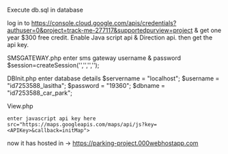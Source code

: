 Execute db.sql in database

log in to https://console.cloud.google.com/apis/credentials?authuser=0&project=track-me-277117&supportedpurview=project
& get one year $300 free credit. Enable Java script api & Direction api. then get the api key.

SMSGATEWAY.php
	enter sms gateway username & password
		$session=createSession('','<username>','<password>',''); 

DBInit.php
	enter database details
		$servername = "localhost";
		$username = "id7253588_lasitha";
		$password = "19360";
		$dbname = "id7253588_car_park";

View.php 

	enter javascript api key here
	src="https://maps.googleapis.com/maps/api/js?key=<APIKey>&callback=initMap">   



now it has hosted in -> https://parking-project.000webhostapp.com